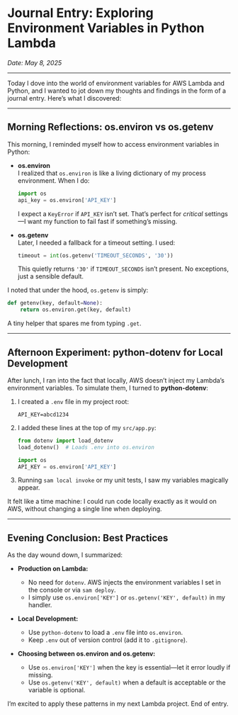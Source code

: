 # Journal Entry: Exploring Environment Variables in Python Lambda

*Date: May 8, 2025*

---

Today I dove into the world of environment variables for AWS Lambda and Python, and I wanted to jot down my thoughts and findings in the form of a journal entry. Here’s what I discovered:

---

## Morning Reflections: os.environ vs os.getenv

This morning, I reminded myself how to access environment variables in Python:

- **os.environ**  
  I realized that `os.environ` is like a living dictionary of my process environment. When I do:
  ```python
  import os
  api_key = os.environ['API_KEY']
  ```
  I expect a `KeyError` if `API_KEY` isn’t set. That’s perfect for *critical* settings—I want my function to fail fast if something’s missing.

- **os.getenv**  
  Later, I needed a fallback for a timeout setting. I used:
  ```python
  timeout = int(os.getenv('TIMEOUT_SECONDS', '30'))
  ```
  This quietly returns `'30'` if `TIMEOUT_SECONDS` isn’t present. No exceptions, just a sensible default.

I noted that under the hood, `os.getenv` is simply:
```python
def getenv(key, default=None):
    return os.environ.get(key, default)
```
A tiny helper that spares me from typing `.get`.

---

## Afternoon Experiment: python-dotenv for Local Development

After lunch, I ran into the fact that locally, AWS doesn’t inject my Lambda’s environment variables. To simulate them, I turned to **python-dotenv**:

1. I created a `.env` file in my project root:
   ```
   API_KEY=abcd1234
   ```
2. I added these lines at the top of my `src/app.py`:
   ```python
   from dotenv import load_dotenv
   load_dotenv()  # Loads .env into os.environ
   
   import os
   API_KEY = os.environ['API_KEY']
   ```
3. Running `sam local invoke` or my unit tests, I saw my variables magically appear.

It felt like a time machine: I could run code locally exactly as it would on AWS, without changing a single line when deploying.

---

## Evening Conclusion: Best Practices

As the day wound down, I summarized:

- **Production on Lambda:**  
  - No need for `dotenv`. AWS injects the environment variables I set in the console or via `sam deploy`.
  - I simply use `os.environ['KEY']` or `os.getenv('KEY', default)` in my handler.

- **Local Development:**  
  - Use `python-dotenv` to load a `.env` file into `os.environ`.
  - Keep `.env` out of version control (add it to `.gitignore`).

- **Choosing between os.environ and os.getenv:**  
  - Use `os.environ['KEY']` when the key is essential—let it error loudly if missing.  
  - Use `os.getenv('KEY', default)` when a default is acceptable or the variable is optional.

I’m excited to apply these patterns in my next Lambda project. End of entry.

